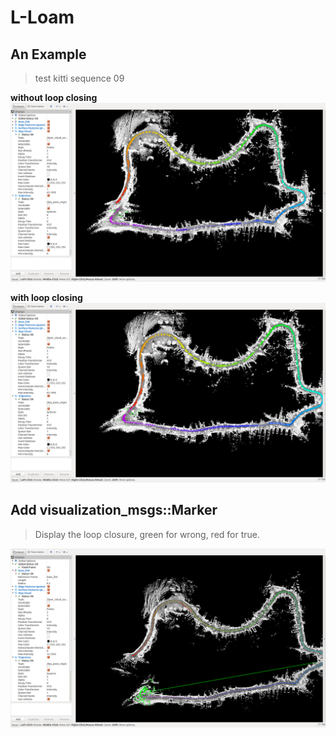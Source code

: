# L-Loam

## An Example
> test kitti sequence 09
> 
__without loop closing__
![](./pics/2.png)

__with loop closing__
![](./pics/1.png)

## Add visualization_msgs::Marker
> Display the loop closure,  green for wrong, red for true.

![](./pics/3.png)